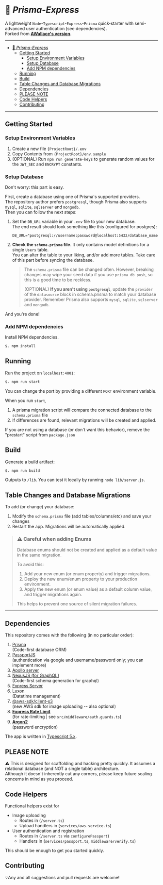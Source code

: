 # 🚄 *Prisma-Express*

A lightweight `Node`-`Typescript`-`Express`-`Prisma` quick-starter with semi-advanced user authentication (see dependencies).\
Forked from [**AWallace's version**](https://github.com/vawallace/base-node-express).

---

- [🚄 *Prisma-Express*](#-prisma-express)
  - [Getting Started](#getting-started)
    - [Setup Environment Variables](#setup-environment-variables)
    - [Setup Database](#setup-database)
    - [Add NPM dependencies](#add-npm-dependencies)
  - [Running](#running)
  - [Build](#build)
  - [Table Changes and Database Migrations](#table-changes-and-database-migrations)
  - [Dependencies](#dependencies)
  - [PLEASE NOTE](#please-note)
  - [Code Helpers](#code-helpers)
  - [Contributing](#contributing)

---

## Getting Started

### Setup Environment Variables

1. Create a new file `{ProjectRoot}/.env`
2. Copy Contents from `{ProjectRoot}/env.sample`
3. (OPTIONAL) Run `npm run generate-keys` to generate random values for the `JWT_SEC` and `ENCRYPT` constants.

### Setup Database

Don't worry: this part is easy.

First, create a database using one of Prisma's supported providers.\
The repository author prefers `postgresql`, though Prisma also supports `mysql`, `sqlite`, `sqlserver` and `mongodb`.\
Then you can follow the next steps:

1. Set the `DB_URL` variable in your `.env` file to your new database.\
   The end result should look something like this (configured for postgres):

   ```dotenv
   DB_URL="postgresql://username:password@localhost:5432/database_name"
   ```

2. **Check the `schema.prisma` file**. It only contains model definitions for a single `Users` table.\
   You can alter the table to your liking, and/or add more tables. Take care of this part before syncing the database.
   > The `schema.prisma` file can be changed often. However, breaking changes may wipe your seed data if you use `prisma db push`, so this is a good
   > time to be reckless.
   >
   > (OPTIONAL) **If you aren't using `postgresql`**, update the `provider` of the `datasource` block in schema.prisma to match your database provider. Remember Prisma also supports `mysql`, `sqlite`, `sqlserver` and `mongodb`.

And you're done!

### Add NPM dependencies

Install NPM dependencies.

```bash
$. npm install 
```

## Running

Run the project on `localhost:4001`:

```bash
$. npm run start
```

You can change the port by providing a different `PORT` environment variable.

When you run `start`,

   1. A prisma migration script will compare the connected database to the `schema.prisma` file
   2. If differences are found, relevant migrations will be created and applied.

If you are not using a database (or don't want this behavior), remove the "prestart" script from `package.json`

## Build

Generate a build artifact:

```bash
$. npm run build
```

Outputs to `/lib`. You can test it locally by running `node lib/server.js`.

## Table Changes and Database Migrations

To add (or change) your database:

1. Modify the `schema.prisma` file (add tables/columns/etc) and save your changes
2. Restart the app. Migrations will be automatically applied.

> ### ⚠️ Careful when adding Enums
>
> Database enums should not be created and applied as a default value in the same migration.
>
> To avoid this:
>
> 1. Add your new enum (or enum property) and trigger migrations.
> 2. Deploy the new enum/enum property to your production environment.
> 3. Apply the new enum (or enum value) as a default column value, and trigger migrations again.
>
> This helps to prevent one source of silent migration failures.

---

## Dependencies

This repository comes with the following (in no particular order):

1. [Prisma](https://pris.ly/d/getting-started)\
  (Code-first database ORM)
2. [PassportJS](http://www.passportjs.org/docs/)\
  (authentication via google and username/password only; you can implement more)
3. [Apollo server](https://www.apollographql.com/docs/apollo-server)
4. [NexusJS (for GraphQL)](https://nexusjs.org/)\
  (Code-first schema generation for graphql)
5. [Express Server](https://expressjs.com/)
6. [Luxon](https://moment.github.io/luxon/#/?id=luxon)\
  (Datetime management)
7. [@aws-sdk/client-s3](https://www.npmjs.com/package/@aws-sdk/client-s3)\
  (new AWS sdk for image uploading -- also optional)
8. [**Express Rate Limit**](https://www.npmjs.com/package/express-rate-limit)\
  (for rate-limiting | see `src/middleware/auth.guards.ts`)
9. [**Argon2**](https://www.npmjs.com/package/argon2)\
  (password encryption)

The app is written in [Typescript 5.x](https://www.typescriptlang.org/docs/handbook/release-notes/typescript-5-3.html).

## PLEASE NOTE

⚠️ This is designed for scaffolding and hacking pretty quickly. It assumes a relational database (and NOT a single table) architecture.\
Although it doesn't inherently cut any corners, please keep future scaling concerns in mind as you proceed.

## Code Helpers

Functional helpers exist for

- Image uploading
  - Routes in (`/server.ts`)
  - Upload handlers in (`services/aws.service.ts`)
- User authentication and registration
  - Routes in (`/server.ts` via `configurePassport`)
  - Handlers in (`services/passport.ts`, `middleware/verify.ts`)

This should be enough to get you started quickly.

## Contributing

💡Any and all suggestions and pull requests are welcome!
